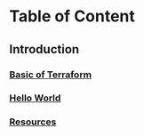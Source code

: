 # Table of Content

## Introduction

### [Basic of Terraform](notes/intro/lesson1.md)

### [Hello World](notes/intro/lesson2.md)

### [Resources](notes/intro/resources.md)
